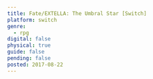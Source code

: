```yaml
---
title: Fate/EXTELLA: The Umbral Star [Switch]
platform: switch
genre:
  - rpg
digital: false
physical: true
guide: false
pending: false
posted: 2017-08-22
---
```

